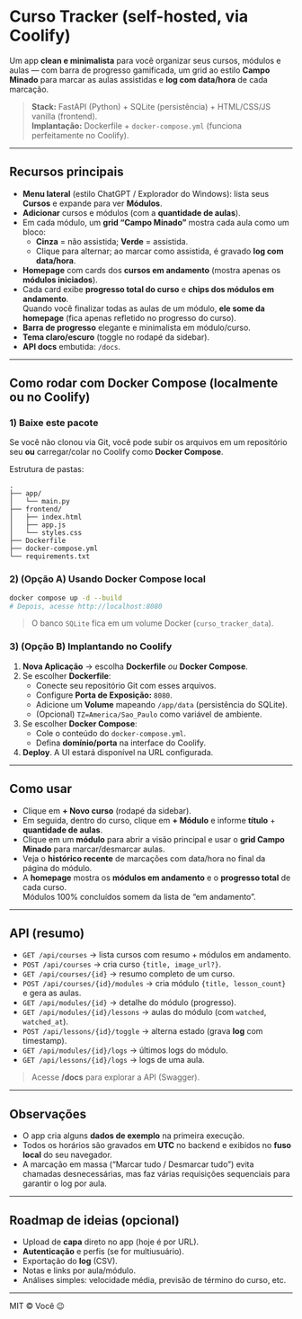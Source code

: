 # Curso Tracker (self-hosted, via Coolify)

Um app **clean e minimalista** para você organizar seus cursos, módulos e aulas — com barra de progresso gamificada, um grid ao estilo **Campo Minado** para marcar as aulas assistidas e **log com data/hora** de cada marcação.

> **Stack:** FastAPI (Python) + SQLite (persistência) + HTML/CSS/JS vanilla (frontend).  
> **Implantação:** Dockerfile + `docker-compose.yml` (funciona perfeitamente no Coolify).

---

## Recursos principais

- **Menu lateral** (estilo ChatGPT / Explorador do Windows): lista seus **Cursos** e expande para ver **Módulos**.
- **Adicionar** cursos e módulos (com a **quantidade de aulas**).
- Em cada módulo, um **grid “Campo Minado”** mostra cada aula como um bloco:
  - **Cinza** = não assistida; **Verde** = assistida.
  - Clique para alternar; ao marcar como assistida, é gravado **log com data/hora**.
- **Homepage** com cards dos **cursos em andamento** (mostra apenas os **módulos iniciados**).
- Cada card exibe **progresso total do curso** e **chips dos módulos em andamento**.  
  Quando você finalizar todas as aulas de um módulo, **ele some da homepage** (fica apenas refletido no progresso do curso).
- **Barra de progresso** elegante e minimalista em módulo/curso.
- **Tema claro/escuro** (toggle no rodapé da sidebar).
- **API docs** embutida: `/docs`.

---

## Como rodar com Docker Compose (localmente ou no Coolify)

### 1) Baixe este pacote

Se você não clonou via Git, você pode subir os arquivos em um repositório seu **ou** carregar/colar no Coolify como **Docker Compose**.

Estrutura de pastas:
```
.
├── app/
│   └── main.py
├── frontend/
│   ├── index.html
│   ├── app.js
│   └── styles.css
├── Dockerfile
├── docker-compose.yml
└── requirements.txt
```

### 2) (Opção A) Usando Docker Compose local

```bash
docker compose up -d --build
# Depois, acesse http://localhost:8080
```

> O banco `SQLite` fica em um volume Docker (`curso_tracker_data`).

### 3) (Opção B) Implantando no Coolify

1. **Nova Aplicação** → escolha **Dockerfile** *ou* **Docker Compose**.
2. Se escolher **Dockerfile**:
   - Conecte seu repositório Git com esses arquivos.
   - Configure **Porta de Exposição:** `8080`.
   - Adicione um **Volume** mapeando `/app/data` (persistência do SQLite).
   - (Opcional) `TZ=America/Sao_Paulo` como variável de ambiente.
3. Se escolher **Docker Compose**:
   - Cole o conteúdo do `docker-compose.yml`.
   - Defina **domínio/porta** na interface do Coolify.
4. **Deploy**. A UI estará disponível na URL configurada.

---

## Como usar

- Clique em **+ Novo curso** (rodapé da sidebar).  
- Em seguida, dentro do curso, clique em **+ Módulo** e informe **título** + **quantidade de aulas**.
- Clique em um **módulo** para abrir a visão principal e usar o **grid Campo Minado** para marcar/desmarcar aulas.
- Veja o **histórico recente** de marcações com data/hora no final da página do módulo.
- A **homepage** mostra os **módulos em andamento** e o **progresso total** de cada curso.  
  Módulos 100% concluídos somem da lista de “em andamento”.

---

## API (resumo)

- `GET /api/courses` → lista cursos com resumo + módulos em andamento.
- `POST /api/courses` → cria curso `{title, image_url?}`.
- `GET /api/courses/{id}` → resumo completo de um curso.
- `POST /api/courses/{id}/modules` → cria módulo `{title, lesson_count}` e gera as aulas.
- `GET /api/modules/{id}` → detalhe do módulo (progresso).
- `GET /api/modules/{id}/lessons` → aulas do módulo (com `watched`, `watched_at`).
- `POST /api/lessons/{id}/toggle` → alterna estado (grava **log** com timestamp).
- `GET /api/modules/{id}/logs` → últimos logs do módulo.
- `GET /api/lessons/{id}/logs` → logs de uma aula.

> Acesse **/docs** para explorar a API (Swagger).

---

## Observações

- O app cria alguns **dados de exemplo** na primeira execução.
- Todos os horários são gravados em **UTC** no backend e exibidos no **fuso local** do seu navegador.
- A marcação em massa (“Marcar tudo / Desmarcar tudo”) evita chamadas desnecessárias, mas faz várias requisições sequenciais para garantir o log por aula.

---

## Roadmap de ideias (opcional)

- Upload de **capa** direto no app (hoje é por URL).
- **Autenticação** e perfis (se for multiusuário).
- Exportação do **log** (CSV).
- Notas e links por aula/módulo.
- Análises simples: velocidade média, previsão de término do curso, etc.

---

MIT © Você 😉
